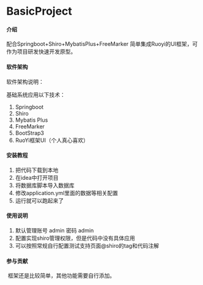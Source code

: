 # BasicProject

#### 介绍
配合Springboot+Shiro+MybatisPlus+FreeMarker 简单集成Ruoyi的UI框架，可作为项目研发快速开发原型。

#### 软件架构
软件架构说明：

基础系统应用以下技术：

1. Springboot
2. Shiro
3. Mybatis Plus
4. FreeMarker
5. BootStrap3
6. RuoYi框架UI（个人真心喜欢）


#### 安装教程

1.  把代码下载到本地
2.  在idea中打开项目
3.  将数据库脚本导入数据库
4.  修改application.yml里面的数据等相关配置
5.  运行就可以跑起来了

#### 使用说明

1.  默认管理账号 admin 密码 admin
2.  配置实现shiro管理权限，但是代码中没有具体应用
3.  可以按照常规自行配置测试支持页面@shiro的tag和代码注解

#### 参与贡献

​	框架还是比较简单，其他功能需要自行添加。